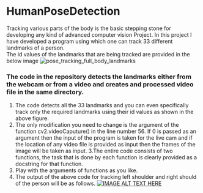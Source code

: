 # HumanPoseDetection
Tracking various parts of the body is the basic stepping stone for developing any kind of advanced computer vision Project. In this project I have developed a program using which one can track 33 different landmarks of a person. </br>
The id values of the landmarks that are being tracked are provided in the below image
![pose_tracking_full_body_landmarks](https://user-images.githubusercontent.com/40739974/123245964-f0b55a80-d502-11eb-89a6-a298515d987b.png) </br>
### **The code in the repository detects the landmarks either from the webcam or from a video and creates and processed video file in the same directory.** </br>
1. The code detects all the 33 landmarks and you can even specifically track only the required landmarks using their id values as shown in the above figure.
2. The only modification you need to change is the argument of the function cv2.videoCaputure() in the line number 56. If 0 is passed as an argument then the input of the program    is taken for the live cam and if the location of any video file is provided as input then the frames of the image will be taken as input.
3.The entire code consists of two functions, the task that is done by each function is clearly provided as a docstring for that function.
4. Play with the arguments of functions as you like.
5. The output of the above code for tracking left shoulder and right should of the person will be as follows.
[![IMAGE ALT TEXT HERE](http://img.youtube.com/vi/lzi49Y1RvQE/0.jpg)](http://www.youtube.com/watch?v=lzi49Y1RvQE)


